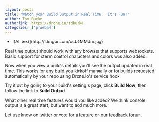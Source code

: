 ```yaml
---
layout: posts
title: "Watch your Build Output in Real Time.  It's Fun!"
author: Tom Burke
authorlink: https://drone.io/tdburke
categories: ['prueba4']
---
```

<!--  figure-slider -->                  
<div class="figure-slider">
	<div class="slider flexslider">
	<ul class="slides">
		<li>
	  		![Alt text](http://i.imgur.com/ocb6MMdm.jpg)
	  	</li>
	 </ul>
	</div> 
<span>Real time output should work with any browser that supports websockets.  Basic support for xterm control characters and colors was also added.</span>
</div>

Now when you view a build's details you'll see the output updated in real time.  This works for any build you kickoff manually or for builds requested automatically by your repo using Drone.io's service hook.

Try it out by going to your build's setting's page, click **Build Now**, then follow the link to **Build Output**.

What other real time features would you like added?  We think console output is a great start, but want to add much more.

Let use know on [twitter](http://twitter.com/droneio) or vote for a feature on our [feedback forum](https://drone.uservoice.com).
